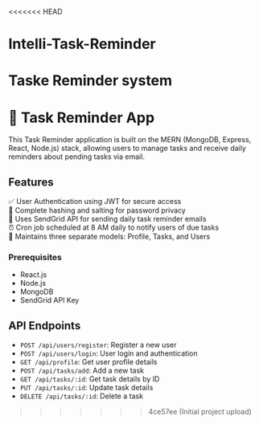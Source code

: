 <<<<<<< HEAD
# Intelli-Task-Reminder
Taske Reminder system
=======
# 📅 Task Reminder App

This Task Reminder application is built on the MERN (MongoDB, Express, React, Node.js) stack, allowing users to manage tasks and receive daily reminders about pending tasks via email.

## Features

✅ User Authentication using JWT for secure access  
🔐 Complete hashing and salting for password privacy  
📧 Uses SendGrid API for sending daily task reminder emails  
⏰ Cron job scheduled at 8 AM daily to notify users of due tasks  
👤 Maintains three separate models: Profile, Tasks, and Users  



### Prerequisites

- React.js
- Node.js
- MongoDB
- SendGrid API Key


## API Endpoints

- `POST /api/users/register`: Register a new user
- `POST /api/users/login`: User login and authentication
- `GET /api/profile`: Get user profile details
- `POST /api/tasks/add`: Add a new task
- `GET /api/tasks/:id`: Get task details by ID
- `PUT /api/tasks/:id`: Update task details
- `DELETE /api/tasks/:id`: Delete a task


>>>>>>> 4ce57ee (Initial project upload)
